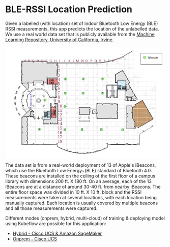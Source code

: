 # BLE-RSSI Location Prediction

Given a labelled (with location) set of indoor Bluetooth Low Energy (BLE)
RSSI measurements, this app predicts the location of the unlabelled data.
We use a real world data set that is publicly
available from the [Machine Learning Repository, University of
California, Irvine](https://archive.ics.uci.edu/ml/datasets/BLE+RSSI+Dataset+for+Indoor+localization+and+Navigation#).

<img src="./onprem/pictures/iBeacon_Layout.jpg" width="500" align="middle"/>

The data set is from a real-world deployment of 13 of Apple's iBeacons,
which
use the Bluetooth Low Energy~(BLE) standard of Bluetooth 4.0.
These beacons are installed on the ceiling of the first floor of a campus library with dimensions 200 ft. X 180 ft.
On an average, each of the 13
iBeacons are at a distance of around 30-40 ft. from nearby iBeacons.
The entire floor
space was divided in 10 ft. X 10 ft. block and the RSSI
measurements were taken at several
locations, with each location being manually captured.
Each location is usually covered by multiple beacons and all those
measurements were captured.

Different modes (onprem, hybrid, multi-cloud) of training & deploying model using Kubeflow are possible for this application:
  - [Hybrid - Cisco UCS & Amazon SageMaker ](./hybrid-aws)
  - [Onprem - Cisco UCS ](./onprem)

